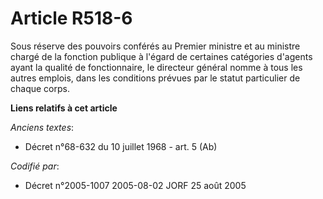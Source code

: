 # Article R518-6

Sous réserve des pouvoirs conférés au Premier ministre et au ministre chargé de la fonction publique à l'égard de certaines
catégories d'agents ayant la qualité de fonctionnaire, le directeur général nomme à tous les autres emplois, dans les
conditions prévues par le statut particulier de chaque corps.

**Liens relatifs à cet article**

_Anciens textes_:

  - Décret n°68-632 du 10 juillet 1968 - art. 5 (Ab)

_Codifié par_:

  - Décret n°2005-1007 2005-08-02 JORF 25 août 2005
